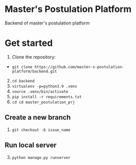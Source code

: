 # Master's Postulation Platform
Backend of master's postulation platform


# Get started

1. Clone the repository: 
* `git clone https://github.com/master-s-postulation-platform/backend.git `

2. `cd backend`
3. `virtualenv -p=python3.9 .venv`
4. `source .venv/bin/activate` 
5. `pip install -r requirements.txt`
6. `cd cd master_postulation_prj`
## Create a new branch
1. `git checkout -b issue_name`
## Run local server
3. `python manage.py runserver`
